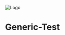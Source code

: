 ![Logo](https://res.cloudinary.com/flashx-static/image/upload/c_scale,h_190/v1564765430/Static/Logo/FlashXAvatar_hofirv.png)

# Generic-Test

